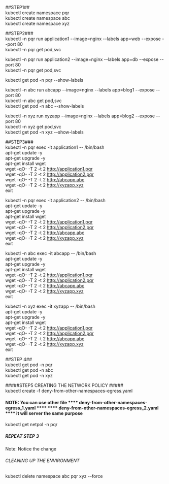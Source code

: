 ##STEP1##   
kubectl create namespace pqr  
kubectl create namespace abc   
kubectl create namespace xyz

##STEP2###  
kubectl -n pqr run application1  --image=nginx --labels app=web  --expose --port 80   
kubectl -n pqr get pod,svc    

kubectl -n pqr run application2  --image=nginx --labels app=db  --expose --port 80   
kubectl -n pqr get pod,svc  

kubectl get pod -n pqr --show-labels 




kubectl -n abc run abcapp  --image=nginx --labels app=blog1  --expose --port 80    
kubectl -n abc get pod,svc   
kubectl get pod -n abc --show-labels     

kubectl -n xyz run xyzapp  --image=nginx --labels app=blog2  --expose --port 80    
kubectl -n xyz get pod,svc     
kubectl get pod -n xyz --show-labels    

##STEP3###    
kubectl -n pqr exec -it application1 -- /bin/bash  
apt-get update -y     
apt-get upgrade -y     
apt-get install wget      
wget -qO- -T 2   -t  2       http://application1.pqr     
wget -qO- -T 2   -t  2       http://application2.pqr    
wget -qO- -T 2   -t  2       http://abcapp.abc  
wget -qO- -T 2   -t  2       http://xyzapp.xyz              
exit  


kubectl -n pqr exec -it application2 -- /bin/bash    
apt-get update -y     
apt-get upgrade -y     
apt-get install wget        
wget -qO- -T 2   -t  2       http://application1.pqr      
wget -qO- -T 2   -t  2       http://application2.pqr  
wget -qO- -T 2   -t  2       http://abcapp.abc  
wget -qO- -T 2   -t  2       http://xyzapp.xyz              
exit  

kubectl -n abc exec -it abcapp -- /bin/bash  
apt-get update -y     
apt-get upgrade -y     
apt-get install wget      
wget -qO- -T 2   -t  2       http://application1.pqr   
wget -qO- -T 2   -t  2       http://application2.pqr     
wget -qO- -T 2   -t  2       http://abcapp.abc    
wget -qO- -T 2   -t  2       http://xyzapp.xyz                
exit  

kubectl -n xyz exec -it xyzapp -- /bin/bash    
apt-get update -y     
apt-get upgrade -y     
apt-get install wget      
wget -qO- -T 2   -t  2       http://application1.pqr    
wget -qO- -T 2   -t  2       http://application2.pqr    
wget -qO- -T 2   -t  2       http://abcapp.abc    
wget -qO- -T 2   -t  2       http://xyzapp.xyz    
exit   

##STEP 4##   
kubectl get pod -n pqr   
kubectl get pod -n abc   
kubectl get pod -n xyz   

#####STEP5 CREATING THE NETWORK POLICY #####    
kubectl create -f   deny-from-other-namespaces-egress.yaml    

#### NOTE: You can use other file  **** deny-from-other-namespaces-egress_1.yaml ****   **** deny-from-other-namespaces-egress_2.yaml **** it will server the same purpose ####   

kubectl get netpol -n pqr

##### REPEAT STEP 3 ######   
Note: Notice the change
###### CLEANING UP THE ENVIRONMENT #####   
kubectl delete namespace abc pqr xyz --force
